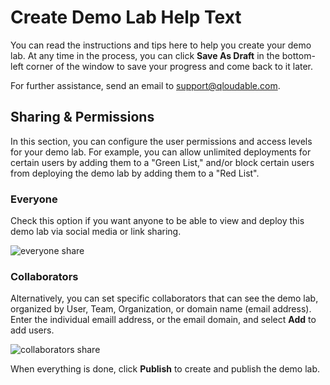 # Create Demo Lab Help Text

You can read the instructions and tips here to help you create your demo lab. At any time in the process, you can click **Save As Draft** in the bottom-left corner of the window to save your progress and come back to it later. 

For further assistance, send an email to support@qloudable.com.

## Sharing & Permissions

In this section, you can configure the user permissions and access levels for your demo lab. For example, you can allow unlimited deployments for certain users by adding them to a "Green List," and/or block certain users from deploying the demo lab by adding them to a "Red List".

### Everyone

Check this option if you want anyone to be able to view and deploy this demo lab via social media or link sharing.

![everyone share](https://raw.githubusercontent.com/qloudable/qloudable-help/master/images/demo-lab-sharing_everyone.gif)

### Collaborators

Alternatively, you can set specific collaborators that can see the demo lab, organized by User, Team, Organization, or domain name (email address). Enter the individual emaill address, or the email domain, and select **Add** to add users.

![collaborators share](https://raw.githubusercontent.com/qloudable/qloudable-help/master/images/demo-lab-sharing_collaborators.gif)

When everything is done, click **Publish** to create and publish the demo lab.